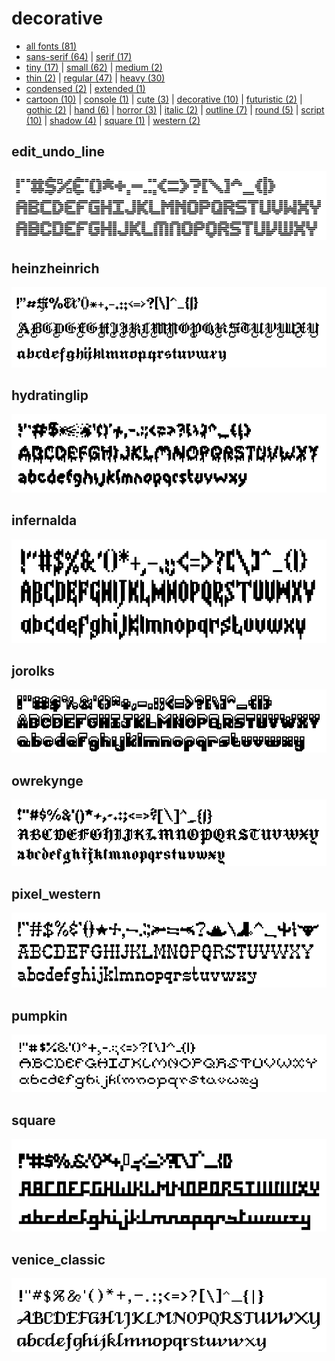 # decorative

- [all fonts (81)](readme.md)
- [sans-serif (64)](sans-serif.md) | [serif (17)](serif.md)
- [tiny (17)](tiny.md) | [small (62)](small.md) | [medium (2)](medium.md)
- [thin (2)](thin.md) | [regular (47)](regular.md) | [heavy (30)](heavy.md)
- [condensed (2)](condensed.md) | [extended (1)](extended.md)
- [cartoon (10)](cartoon.md) | [console (1)](console.md) | [cute (3)](cute.md) | [decorative (10)](decorative.md) | [futuristic (2)](futuristic.md) | [gothic (2)](gothic.md) | [hand (6)](hand.md) | [horror (3)](horror.md) | [italic (2)](italic.md) | [outline (7)](outline.md) | [round (5)](round.md) | [script (10)](script.md) | [shadow (4)](shadow.md) | [square (1)](square.md) | [western (2)](western.md)
## edit_undo_line

[![font preview](previews/edit_undo_line.png?raw=true "edit_undo_line")](/fonts/edit_undo_line.h)

## heinzheinrich

[![font preview](previews/heinzheinrich.png?raw=true "heinzheinrich")](/fonts/heinzheinrich.h)

## hydratinglip

[![font preview](previews/hydratinglip.png?raw=true "hydratinglip")](/fonts/hydratinglip.h)

## infernalda

[![font preview](previews/infernalda.png?raw=true "infernalda")](/fonts/infernalda.h)

## jorolks

[![font preview](previews/jorolks.png?raw=true "jorolks")](/fonts/jorolks.h)

## owrekynge

[![font preview](previews/owrekynge.png?raw=true "owrekynge")](/fonts/owrekynge.h)

## pixel_western

[![font preview](previews/pixel_western.png?raw=true "pixel_western")](/fonts/pixel_western.h)

## pumpkin

[![font preview](previews/pumpkin.png?raw=true "pumpkin")](/fonts/pumpkin.h)

## square

[![font preview](previews/square.png?raw=true "square")](/fonts/square.h)

## venice_classic

[![font preview](previews/venice_classic.png?raw=true "venice_classic")](/fonts/venice_classic.h)
